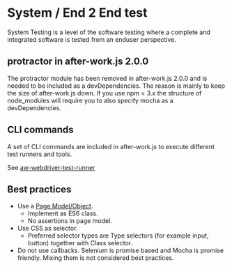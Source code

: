 # System / End 2 End test
System Testing is a level of the software testing where a complete and integrated software is tested from an enduser perspective.

## protractor in after-work.js 2.0.0
The protractor module has been removed in after-work.js 2.0.0 and is needed to be included as a devDependencies. The reason is  mainly to keep the size of
after-work.js down. If you use npm < 3.x the structure of node_modules will require you to also specify mocha as a devDependencies. 

## CLI commands
A set of CLI commands are included in after-work.js to execute different test runners and tools.

See [aw-webdriver-test-runner](component.md)

## Best practices
* Use a [Page Model/Object](http://martinfowler.com/bliki/PageObject.html).
  * Implement as ES6 class.
  * No assertions in page model.
* Use CSS as selector.
  * Preferred selector types are Type selectors (for example input, button) together with Class selector.
* Do not use callbacks. Selenium is promise based and Mocha is promise friendly. Mixing them is not considered best practices.
